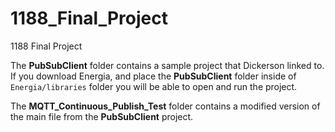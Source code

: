 # 1188_Final_Project
1188 Final Project

The **PubSubClient** folder contains a sample project that Dickerson linked to. If you download Energia, and place the **PubSubClient** folder inside of `Energia/libraries` folder you will be able to open and run the project.

The **MQTT_Continuous_Publish_Test** folder contains a modified version of the main file from the **PubSubClient** project.
